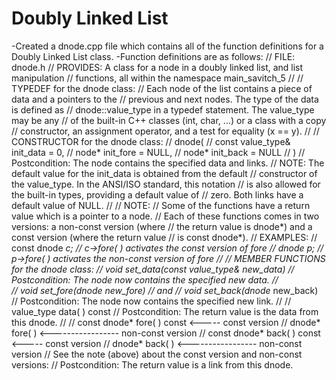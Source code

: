 # Doubly Linked List 
-Created a dnode.cpp file which contains all of the function definitions for a Doubly Linked List class.
-Function definitions are as follows: 
// FILE: dnode.h
// PROVIDES: A class for a node in a doubly linked list, and list manipulation
// functions, all within the namespace main_savitch_5
//
// TYPEDEF for the dnode class:
//     Each node of the list contains a piece of data and a pointers to the
//     previous and next nodes. The type of the data is defined as
//     dnode::value_type in a typedef statement. The value_type may be any
//     of the built-in C++ classes (int, char, ...) or a class with a copy
//     constructor, an assignment operator, and a test for equality (x == y).
//
// CONSTRUCTOR for the dnode class:
//   dnode(
//     const value_type& init_data = 0,
//     node* init_fore = NULL,
//     node* init_back = NULL
//   )
//     Postcondition: The node contains the specified data and links.
//     NOTE: The default value for the init_data is obtained from the default
//     constructor of the value_type. In the ANSI/ISO standard, this notation
//     is also allowed for the built-in types, providing a default value of
//     zero. Both links have a default value of NULL.
//
// NOTE:
//   Some of the functions have a return value which is a pointer to a node.
//   Each of these  functions comes in two versions: a non-const version (where
//   the return value is dnode*) and a const version (where the return value
//   is const dnode*). 
// EXAMPLES:
//    const dnode *c;
//    c->fore( ) activates the const version of fore
//    dnode *p;
//    p->fore( ) activates the non-const version of fore
//
// MEMBER FUNCTIONS for the dnode class:
//   void set_data(const value_type& new_data)
//     Postcondition: The node now contains the specified new data.
//   
//   void set_fore(dnode* new_fore)
//   and
//   void set_back(dnode* new_back)
//     Postcondition: The node now contains the specified new link.
//
//   value_type data( ) const
//     Postcondition: The return value is the data from this dnode.
//
//   const dnode* fore( ) const <----- const version
//   dnode* fore( ) <----------------- non-const version
//   const dnode* back( ) const <----- const version
//   dnode* back( ) <----------------- non-const version
//   See the note (above) about the const version and non-const versions:
//     Postcondition: The return value is a link from this dnode.
